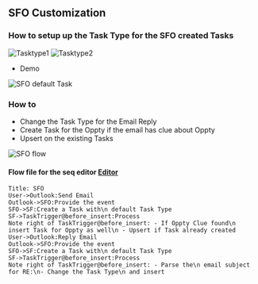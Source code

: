 ## SFO Customization

### How to setup up the Task Type for the SFO created Tasks

![Tasktype1](img/tasktype-1.png)
![Tasktype2](img/tasktype-2.png)

- Demo

![SFO default Task](img/task-type-setting.gif)


### How to 

- Change the Task Type for the Email Reply
- Create Task for the Oppty if the email has clue about Oppty
- Upsert on the existing Tasks

![SFO flow](img/sfo-seq-1.png)

#### Flow file for the seq editor [Editor](https://mohan-chinnappan-n2.github.io/2019/viz/seq/seq.html) 

```
Title: SFO 
User->Outlook:Send Email
Outlook->SFO:Provide the event
SFO->SF:Create a Task with\n default Task Type
SF->TaskTrigger@before_insert:Process
Note right of TaskTrigger@before_insert: - If Oppty Clue found\n insert Task for Oppty as well\n - Upsert if Task already created
User->Outlook:Reply Email
Outlook->SFO:Provide the event
SFO->SF:Create a Task with\n default Task Type
SF->TaskTrigger@before_insert:Process 
Note right of TaskTrigger@before_insert: - Parse the\n email subject for RE:\n- Change the Task Type\n and insert



```
